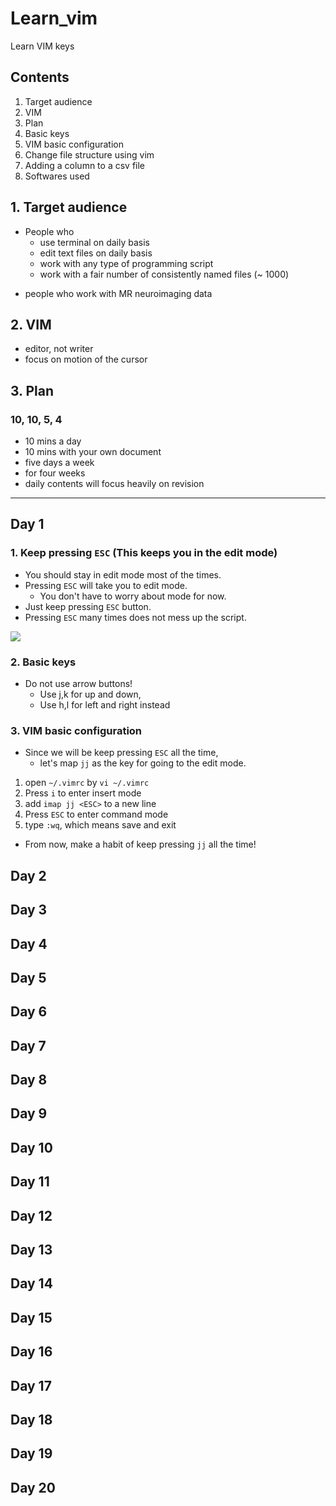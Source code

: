 # Learn_vim

Learn VIM keys


## Contents

1. Target audience
1. VIM
2. Plan
3. Basic keys
4. VIM basic configuration
5. Change file structure using vim
6. Adding a column to a csv file
7. Softwares used


## 1. Target audience

- People who
    - use terminal on daily basis
    - edit text files on daily basis
    - work with any type of programming script
    - work with a fair number of consistently named files (~ 1000)

+ people who work with MR neuroimaging data


## 2. VIM

- editor, not writer
- focus on motion of the cursor



## 3. Plan

### 10, 10, 5, 4

- 10 mins a day
- 10 mins with your own document
- five days a week
- for four weeks
- daily contents will focus heavily on revision


---

## Day 1

### 1. Keep pressing `ESC` (This keeps you in the edit mode)

- You should stay in edit mode most of the times.
- Pressing `ESC` will take you to edit mode.
    - You don't have to worry about mode for now.
- Just keep pressing `ESC` button.
- Pressing `ESC` many times does not mess up the script.

![]( docs/key_movements_1_esc.gif)

### 2. Basic keys

- Do not use arrow buttons!
    - Use j,k for up and down,
    - Use h,l for left and right instead


### 3. VIM basic configuration

- Since we will be keep pressing `ESC` all the time,
    - let's map `jj` as the key for going to the edit mode.



1. open `~/.vimrc` by `vi ~/.vimrc`
2. Press `i` to enter insert mode
3. add `imap jj <ESC>` to a new line
4. Press `ESC` to enter command mode
5. type `:wq`, which means save and exit


- From now, make a habit of keep pressing `jj` all the time!


## Day 2
## Day 3
## Day 4
## Day 5
## Day 6
## Day 7
## Day 8
## Day 9
## Day 10
## Day 11
## Day 12
## Day 13
## Day 14
## Day 15
## Day 16
## Day 17
## Day 18
## Day 19
## Day 20

